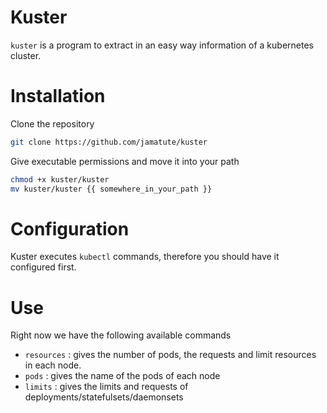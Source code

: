 # Kuster

`kuster` is a program to extract in an easy way information of a kubernetes cluster.

# Installation

Clone the repository

```bash
git clone https://github.com/jamatute/kuster
```

Give executable permissions and move it into your path
```bash
chmod +x kuster/kuster
mv kuster/kuster {{ somewhere_in_your_path }}
```

# Configuration

Kuster executes `kubectl` commands, therefore you should have it configured
first.

# Use

Right now we have the following available commands

* `resources` : gives the number of pods, the requests and limit resources in
  each node.
* `pods`      : gives the name of the pods of each node
* `limits`    : gives the limits and requests of
  deployments/statefulsets/daemonsets
